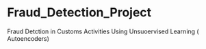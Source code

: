 # Fraud_Detection_Project
 Fraud Detction in Customs Activities Using Unsuoervised Learning ( Autoencoders)
